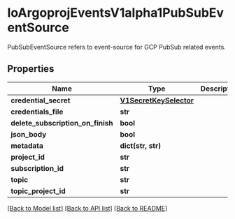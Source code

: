 # IoArgoprojEventsV1alpha1PubSubEventSource

PubSubEventSource refers to event-source for GCP PubSub related events.
## Properties
Name | Type | Description | Notes
------------ | ------------- | ------------- | -------------
**credential_secret** | [**V1SecretKeySelector**](V1SecretKeySelector.md) |  | [optional] 
**credentials_file** | **str** |  | [optional] 
**delete_subscription_on_finish** | **bool** |  | [optional] 
**json_body** | **bool** |  | [optional] 
**metadata** | **dict(str, str)** |  | [optional] 
**project_id** | **str** |  | [optional] 
**subscription_id** | **str** |  | [optional] 
**topic** | **str** |  | [optional] 
**topic_project_id** | **str** |  | [optional] 

[[Back to Model list]](../README.md#documentation-for-models) [[Back to API list]](../README.md#documentation-for-api-endpoints) [[Back to README]](../README.md)


